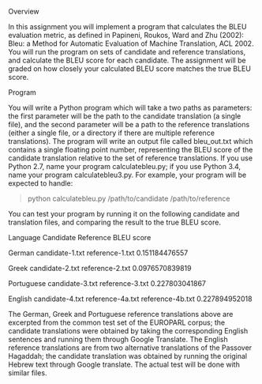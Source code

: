 Overview

In this assignment you will implement a program that calculates the BLEU evaluation metric, as defined in Papineni, Roukos, Ward and Zhu (2002): Bleu: a Method for Automatic Evaluation of Machine Translation, ACL 2002. You will run the program on sets of candidate and reference translations, and calculate the BLEU score for each candidate. The assignment will be graded on how closely your calculated BLEU score matches the true BLEU score.

Program

You will write a Python program which will take a two paths as parameters: the first parameter will be the path to the candidate translation (a single file), and the second parameter will be a path to the reference translations (either a single file, or a directory if there are multiple reference translations). The program will write an output file called bleu_out.txt which contains a single floating point number, representing the BLEU score of the candidate translation relative to the set of reference translations. If you use Python 2.7, name your program calculatebleu.py; if you use Python 3.4, name your program calculatebleu3.py. For example, your program will be expected to handle:

> python calculatebleu.py /path/to/candidate /path/to/reference

You can test your program by running it on the following candidate and translation files, and comparing the result to the true BLEU score.

Language	Candidate	Reference	BLEU score

German	candidate-1.txt	reference-1.txt	0.151184476557

Greek	candidate-2.txt	reference-2.txt	0.0976570839819

Portuguese	candidate-3.txt	reference-3.txt	0.227803041867

English	candidate-4.txt	reference-4a.txt reference-4b.txt 0.227894952018

The German, Greek and Portuguese reference translations above are excerpted from the common test set of the EUROPARL corpus;
the candidate translations were obtained by taking the corresponding English sentences and running them through Google Translate. 
The English reference translations are from two alternative translations of the Passover Hagaddah; 
the candidate translation was obtained by running the original Hebrew text through Google translate. 
The actual test will be done with similar files.
